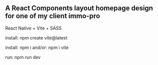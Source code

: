 ## A React Components layout homepage design for one of my client immo-pro 


React Native + Vite + SASS

install: npm create vite@latest

install:    npm i
and/or:     npm i vite

run: npm run dev